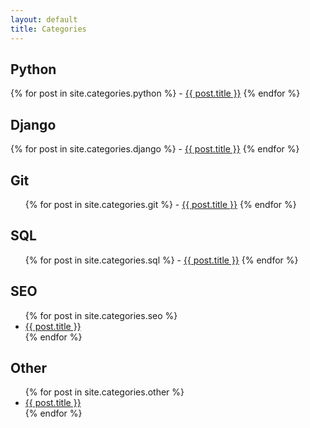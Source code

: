 ```yaml
---
layout: default
title: Categories
---
```


<h2 class="post-list-heading">Python</h2>

{% for post in site.categories.python %}
	- <a href="{{ post.url | prepend:site.baseurl }}">{{ post.title }}</a>
{% endfor %}

<h2 class="post-list-heading">Django</h2>
{% for post in site.categories.django %}
	- <a href="{{ post.url | prepend:site.baseurl }}">{{ post.title }}</a>
{% endfor %}

<h2 class="post-list-heading">Git</h2>
<ul class="post-list">
{% for post in site.categories.git %}
	- <a href="{{ post.url | prepend:site.baseurl }}">{{ post.title }}</a>
{% endfor %}
</ul>

<h2 class="post-list-heading">SQL</h2>
<ul class="post-list">
{% for post in site.categories.sql %}
	- <a href="{{ post.url | prepend:site.baseurl }}">{{ post.title }}</a>
{% endfor %}
</ul>

<h2 class="post-list-heading">SEO</h2>
<ul class="post-list">
{% for post in site.categories.seo %}
	<li><a href="{{ post.url | prepend:site.baseurl }}">{{ post.title }}</a></li>
{% endfor %}
</ul>

<h2 class="post-list-heading">Other</h2>
<ul class="post-list">
{% for post in site.categories.other %}
	<li><a href="{{ post.url | prepend:site.baseurl }}">{{ post.title }}</a></li>
{% endfor %}
</ul>



